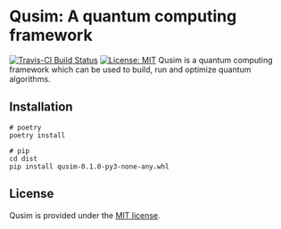 # Qusim: A quantum computing framework
[![Travis-CI Build Status](https://travis-ci.com/sql-machine-learning/elasticdl.svg?branch=develop)](https://travis-ci.com/sql-machine-learning/elasticdl)
[![License: MIT](https://img.shields.io/badge/License-MIT-blue.svg)](https://opensource.org/licenses/MIT)
Qusim is a quantum computing framework which can be used to build, run and optimize quantum algorithms.

## Installation

```
# poetry
poetry install

# pip
cd dist
pip install qusim-0.1.0-py3-none-any.whl
```

## License
Qusim is provided under the [MIT license](LICENSE).